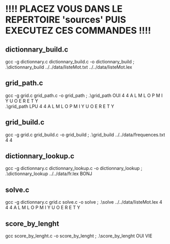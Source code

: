 
# !!!! PLACEZ VOUS DANS LE REPERTOIRE 'sources' PUIS EXECUTEZ CES COMMANDES !!!!


## dictionnary_build.c
gcc -g dictionnary.c dictionnary_build.c -o dictionnary_build  ; 
.\dictionnary_build ../../data/listeMot.txt ../../data/listeMot.lex

## grid_path.c
gcc -g grid.c grid_path.c -o grid_path  ; 
.\grid_path OUI 4 4 A L M L O P M I Y U O E R E T Y  
.\grid_path LPU 4 4 A L M L O P M I Y U O E R E T Y  

## grid_build.c
gcc -g grid.c grid_build.c -o grid_build  ;
.\grid_build ../../data/frequences.txt 4 4

## dictionnary_lookup.c
gcc -g dictionnary.c  dictionnary_lookup.c -o dictionnary_lookup  ; 
.\dictionnary_lookup ../../data/fr.lex BONJ

## solve.c 
gcc -g dictionnary.c grid.c solve.c -o solve  ; 
.\solve ../../data/listeMot.lex 4 4 4 A L M L O P M I Y U O E R E T Y

## score_by_lenght
gcc score_by_lenght.c -o score_by_lenght  ; 
.\score_by_lenght OUI VIE
